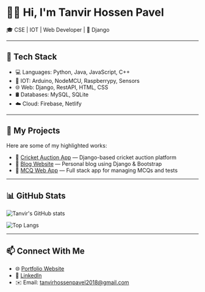 # 👨‍🎓 Hi, I'm Tanvir Hossen Pavel

🎓 CSE | IOT | Web Developer | 🐍 Django

---

## 🔧 Tech Stack
- 💻 Languages: Python, Java, JavaScript, C++
- 🛜 IOT: Arduino, NodeMCU, Raspberrypy, Sensors
- 🌐 Web: Django, RestAPI, HTML, CSS
- 🛢️ Databases: MySQL, SQLite
- ☁️ Cloud: Firebase, Netlify

---

## 🧩 My Projects
Here are some of my highlighted works:

- 🔗 [Cricket Auction App](https://github.com/THPavellpu/Cricket-Auction-Application) — Django-based cricket auction platform
- 🔗 [Blog Website](https://github.com/your-blog-repo) — Personal blog using Django & Bootstrap
- 🔗 [MCQ Web App](https://github.com/your-mcq-repo) — Full stack app for managing MCQs and tests

---

## 📊 GitHub Stats
![Tanvir's GitHub stats](https://github-readme-stats.vercel.app/api?username=THPavellpu&show_icons=true&theme=tokyonight)

![Top Langs](https://github-readme-stats.vercel.app/api/top-langs/?username=THPavellpu&layout=compact&theme=tokyonight)

---

## 📫 Connect With Me
- 🌐 [Portfolio Website](http://tinyurl.com/rasduinopy)
- 💼 [LinkedIn](www.linkedin.com/in/tanvir-pavel)
- ✉️ Email: tanvirhossenpavel2018@gmail.com
